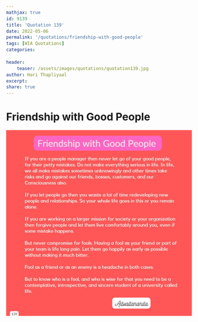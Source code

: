 ```yaml
---
mathjax: true
id: 9139
title: 'Quotation 139'
date: 2022-05-06
permalink: '/quotations/friendship-with-good-people'
tags: [WIA Quotations] 
categories: 

header:
    teaser: /assets/images/quotations/quotation139.jpg
author: Hari Thapliyaal 
excerpt:
share: true 
---
```


# Friendship with Good People

![Friendship with Good People](/assets/images/quotations/quotation139.jpg)
